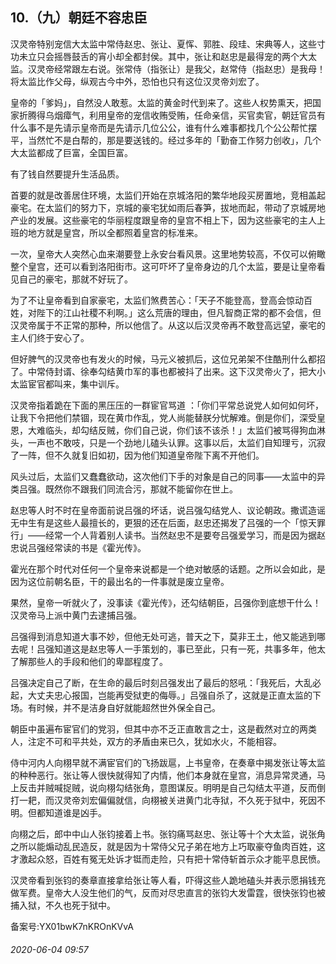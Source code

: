 ## 10.（九）朝廷不容忠臣
汉灵帝特别宠信大太监中常侍赵忠、张让、夏恽、郭胜、段珪、宋典等人，这些寸功未立只会摇唇鼓舌的宵小却全都封侯。其中，张让和赵忠是最得宠的两个大太监。汉灵帝经常跟左右说。张常侍（指张让）是我父，赵常侍（指赵忠）是我母！将太监比作父母，纵观古今中外，恐怕也只有这位汉灵帝刘宏了。



皇帝的「爹妈」，自然没人敢惹。太监的黄金时代到来了。这些人权势熏天，把国家折腾得乌烟瘴气，利用皇帝的宠信收贿受贿，任命亲信，买官卖官，朝廷官员有什么事不是先请示皇帝而是先请示几位公公，谁有什么难事都找几个公公帮忙摆平，当然忙不是白帮的，那是要送钱的。经过多年的「勤奋工作努力创收」，几个大太监都成了巨富，全国巨富。



有了钱自然要提升生活品质。



首要的就是改善居住环境，太监们开始在京城洛阳的繁华地段买房置地，竞相盖起豪宅。在太监们的努力下，京城的豪宅犹如雨后春笋，拔地而起，带动了京城房地产业的发展。这些豪宅的华丽程度跟皇帝的皇宫不相上下，因为这些豪宅的主人上班的地方就是皇宫，所以全都照着皇宫的标准来。



一次，皇帝大人突然心血来潮要登上永安台看风景。这里地势较高，不仅可以俯瞰整个皇宫，还可以看到洛阳街市。这可吓坏了皇帝身边的几个太监，要是让皇帝看见自己的豪宅，那就不好玩了。



为了不让皇帝看到自家豪宅，太监们煞费苦心：「天子不能登高，登高会惊动百姓，对陛下的江山社稷不利啊。」这么荒唐的理由，但凡智商正常的都不会信，但汉灵帝属于不正常的那种，所以他信了。从这以后汉灵帝再不敢登高远望，豪宅的主人们终于安心了。



但好脾气的汉灵帝也有发火的时候，马元义被抓后，这位兄弟架不住酷刑什么都招了。中常侍封谞、徐奉勾结黄巾军的事也都被抖了出来。这下汉灵帝火了，把大小太监宦官都叫来，集中训斥。



汉灵帝指着跪在下面的黑压压的一群宦官骂道 ：「你们平常总说党人如何如何坏，让我下令把他们禁锢，现在黄巾作乱，党人尚能替朕分忧解难。倒是你们，深受皇恩，大难临头，却勾结反贼，你们自己说，你们该不该杀！」太监们被骂得狗血淋头，一声也不敢吱，只是一个劲地儿磕头认罪。这事以后，太监们自知理亏，沉寂了一阵，但不久就复旧如初，因为他们知道皇帝陛下离不开他们。



风头过后，太监们又蠢蠢欲动，这次他们下手的对象是自己的同事——太监中的异类吕强。既然你不跟我们同流合污，那就不能留你在世上。



赵忠等人时不时在皇帝面前说吕强的坏话，说吕强勾结党人、议论朝政。撒谎造谣无中生有是这些人最擅长的，更狠的还在后面，赵忠还揭发了吕强的一个「惊天罪行」——经常一个人背着别人读书。当然赵忠不是要夸吕强爱学习，而是因为据赵忠说吕强经常读的书是《霍光传》。



霍光在那个时代对任何一个皇帝来说都是一个绝对敏感的话题。之所以会如此，是因为这位前朝名臣，干的最出名的一件事就是废立皇帝。



果然，皇帝一听就火了，没事读《霍光传》，还勾结朝臣，吕强你到底想干什么！汉灵帝马上派中黄门去逮捕吕强。



吕强得到消息知道大事不妙，但他无处可逃，普天之下，莫非王土，他又能逃到哪去呢！吕强知道这是赵忠等人一手策划的，事已至此，只有一死，共事多年，他太了解那些人的手段和他们的卑鄙程度了。



吕强决定自己了断，在生命的最后时刻吕强发出了最后的怒吼：「我死后，大乱必起，大丈夫忠心报国，岂能再受狱吏的侮辱。」吕强自杀了，这就是正直太监的下场。有时候，并不是洁身自好就能超然世外保全自己。



朝臣中虽遍布宦官们的党羽，但其中亦不乏正直敢言之士，这是截然对立的两类人，注定不可和平共处，双方的矛盾由来已久，犹如水火，不能相容。



侍中河内人向栩早就不满宦官们的飞扬跋扈，上书皇帝，在奏章中揭发张让等太监的种种恶行。张让等人很快就得知了内情，他们本身就在皇宫，消息异常灵通，马上反击并贼喊捉贼，说向栩勾结张角，意图谋反。明明是自己勾结太平道，反而倒打一耙，而汉灵帝刘宏偏偏就信，向栩被关进黄门北寺狱，不久死于狱中，死因不明。但都知道谁是凶手。



向栩之后，郎中中山人张钧接着上书。张钧痛骂赵忠、张让等十个大太监，说张角之所以能煽动乱民造反，就是因为十常侍父兄子弟在地方上巧取豪夺鱼肉百姓，这才激起众怒，百姓有冤无处诉才铤而走险，只有把十常侍斩首示众才能平息民愤。



汉灵帝看到张钧的奏章直接拿给张让等人看，吓得这些人跪地磕头并表示愿捐钱充做军费。皇帝大人没生他们的气，反而对尽忠直言的张钧大发雷霆，很快张钧也被捕入狱，不久也死于狱中。



备案号:YX01bwK7nKROnKVvA


###### 2020-06-04 09:57
